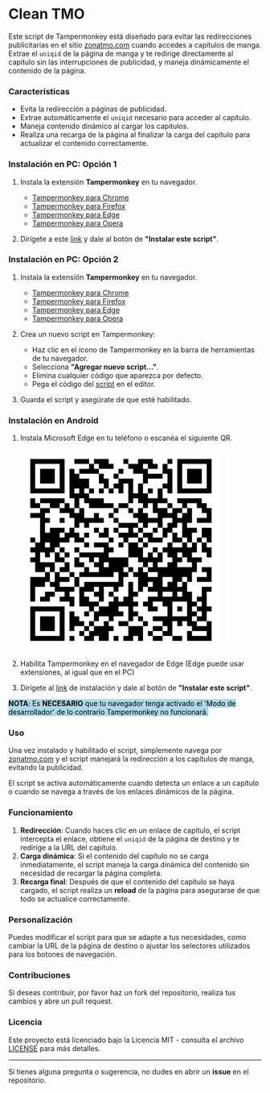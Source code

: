 # Clean TMO

Este script de Tampermonkey está diseñado para evitar las redirecciones publicitarias en el sitio [zonatmo.com](https://zonatmo.com) cuando accedes a capítulos de manga. Extrae el `uniqid` de la página de manga y te redirige directamente al capítulo sin las interrupciones de publicidad, y maneja dinámicamente el contenido de la página.

### Características

- Evita la redirección a páginas de publicidad.
- Extrae automáticamente el `uniqid` necesario para acceder al capítulo.
- Maneja contenido dinámico al cargar los capítulos.
- Realiza una recarga de la página al finalizar la carga del capítulo para actualizar el contenido correctamente.


### Instalación en PC: Opción 1

1. Instala la extensión **Tampermonkey** en tu navegador.  
   - [Tampermonkey para Chrome](https://tampermonkey.net/?ext=dhdg&browser=chrome)
   - [Tampermonkey para Firefox](https://tampermonkey.net/?ext=dhdg&browser=firefox)
   - [Tampermonkey para Edge](https://tampermonkey.net/?ext=dhdg&browser=edge)
   - [Tampermonkey para Opera](https://tampermonkey.net/?ext=dhdg&browser=opera)

2. Dirígete a este [link](https://greasyfork.org/es-419/scripts/525421-clean-tmo) y dale al botón de **"Instalar este script"**.

### Instalación en PC: Opción 2

1. Instala la extensión **Tampermonkey** en tu navegador.  
   - [Tampermonkey para Chrome](https://tampermonkey.net/?ext=dhdg&browser=chrome)
   - [Tampermonkey para Firefox](https://tampermonkey.net/?ext=dhdg&browser=firefox)
   - [Tampermonkey para Edge](https://tampermonkey.net/?ext=dhdg&browser=edge)
   - [Tampermonkey para Opera](https://tampermonkey.net/?ext=dhdg&browser=opera)

2. Crea un nuevo script en Tampermonkey:
   - Haz clic en el ícono de Tampermonkey en la barra de herramientas de tu navegador.
   - Selecciona **"Agregar nuevo script..."**.
   - Elimina cualquier código que aparezca por defecto.
   - Pega el código del [script](https://github.com/cflarios/Clean_TMO/blob/main/clean_tmo.js) en el editor.

3. Guarda el script y asegúrate de que esté habilitado.

### Instalación en Android

1. Instala Microsoft Edge en tu teléfono o escanéa el siguiente QR.

   <img title="QR" alt="Edge download QR" src="./assets/ms_edge_QR.png">

2. Habilita Tampermonkey en el navegador de Edge (Edge puede usar extensiones, al igual que en el PC)

3. Dirígete al [link](https://greasyfork.org/es-419/scripts/525421-clean-tmo) de instalación y dale al botón de **"Instalar este script"**.

<mark style="background-color: lightblue"> **NOTA**: Es **NECESARIO** que tu navegador tenga activado el 'Modo de desarrollador' de lo contrario Tampermonkey no funcionará. </mark>

### Uso

Una vez instalado y habilitado el script, simplemente navega por [zonatmo.com](https://zonatmo.com) y el script manejará la redirección a los capítulos de manga, evitando la publicidad.

El script se activa automáticamente cuando detecta un enlace a un capítulo o cuando se navega a través de los enlaces dinámicos de la página.

### Funcionamiento

1. **Redirección**: Cuando haces clic en un enlace de capítulo, el script intercepta el enlace, obtiene el `uniqid` de la página de destino y te redirige a la URL del capítulo.
2. **Carga dinámica**: Si el contenido del capítulo no se carga inmediatamente, el script maneja la carga dinámica del contenido sin necesidad de recargar la página completa.
3. **Recarga final**: Después de que el contenido del capítulo se haya cargado, el script realiza un **reload** de la página para asegurarse de que todo se actualice correctamente.

### Personalización

Puedes modificar el script para que se adapte a tus necesidades, como cambiar la URL de la página de destino o ajustar los selectores utilizados para los botones de navegación.

### Contribuciones

Si deseas contribuir, por favor haz un fork del repositorio, realiza tus cambios y abre un pull request.

### Licencia

Este proyecto está licenciado bajo la Licencia MIT - consulta el archivo [LICENSE](LICENSE) para más detalles.

---

Si tienes alguna pregunta o sugerencia, no dudes en abrir un **issue** en el repositorio.